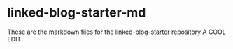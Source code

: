 # linked-blog-starter-md
These are the markdown files for the [linked-blog-starter](https://github.com/matthewwong525/linked-blog-starter) repository
A COOL EDIT
